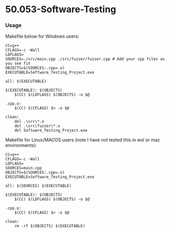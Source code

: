 # 50.053-Software-Testing

### Usage

Makefile below for Windows users:
```
CC=g++
CFLAGS=-c -Wall
LDFLAGS=
SOURCES=./src/main.cpp ./src/fuzzer/fuzzer.cpp # Add your cpp files as you see fit
OBJECTS=$(SOURCES:.cpp=.o)
EXECUTABLE=Software_Testing_Project.exe

all: $(EXECUTABLE)

$(EXECUTABLE): $(OBJECTS)
	$(CC) $(LDFLAGS) $(OBJECTS) -o $@

.cpp.o:
	$(CC) $(CFLAGS) $< -o $@

clean:
	del .\src\*.o
	del .\src\fuzzer\*.o
	del Software_Testing_Project.exe
```

Makefile for Linux/MACOS users (note I have not tested this in wsl or mac environments):
```
CC=g++
CFLAGS=-c -Wall
LDFLAGS=
SOURCES=main.cpp
OBJECTS=$(SOURCES:.cpp=.o)
EXECUTABLE=Software_Testing_Project.exe

all: $(SOURCES) $(EXECUTABLE)

$(EXECUTABLE): $(OBJECTS)
	$(CC) $(LDFLAGS) $(OBJECTS) -o $@

.cpp.o:
	$(CC) $(CFLAGS) $< -o $@

clean:
	rm -rf $(OBJECTS) $(EXECUTABLE)
```